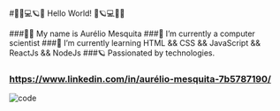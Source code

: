 #🤘🎸💻🪐🌌 Hello World! 🌌🪐💻🎸🤘

###🙋‍♂️ My name is Aurélio Mesquita
###🔭 I’m currently a computer scientist
###📓 I’m currently learning HTML && CSS && JavaScript && ReactJs && NodeJs
###🪐 Passionated by technologies.
###   https://www.linkedin.com/in/aurélio-mesquita-7b5787190/



![code](https://github.com/AurelioMesquita/Aurelio-Mesquita/blob/master/code.gif)
